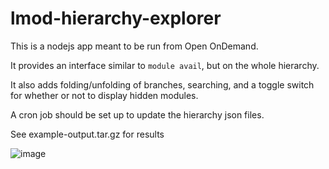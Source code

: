 # lmod-hierarchy-explorer
This is a nodejs app meant to be run from Open OnDemand.

It provides an interface similar to `module avail`, but on the whole hierarchy.

It also adds folding/unfolding of branches, searching, and a toggle switch for whether or not to display hidden modules.

A cron job should be set up to update the hierarchy json files.

See example-output.tar.gz for results

![image](https://github.com/simonleary-umass-edu/lmod-hierarchy-explorer/assets/71396965/40689a39-0a01-4cfd-90aa-3ba648abd3c4)

